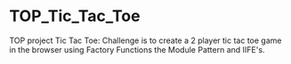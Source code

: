 # TOP_Tic_Tac_Toe
TOP project Tic Tac Toe: Challenge is to create a 2 player tic tac toe game in the browser using Factory Functions the Module Pattern and IIFE's.
